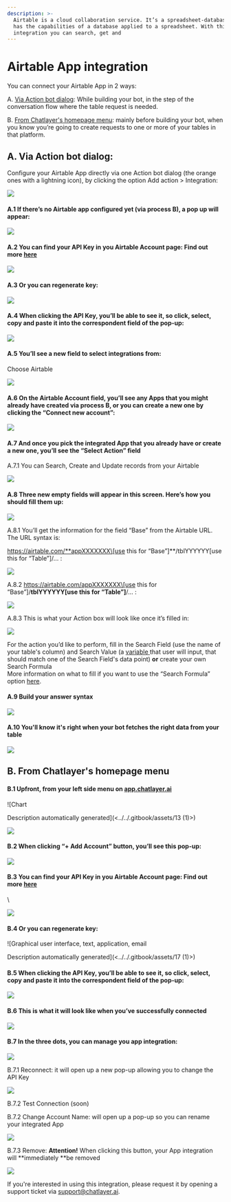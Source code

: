 ```yaml
---
description: >-
  Airtable is a cloud collaboration service. It’s a spreadsheet-database hybrid:
  has the capabilities of a database applied to a spreadsheet. With this
  integration you can search, get and
---
```


# Airtable App integration

You can connect your Airtable App in 2 ways:

A. [Via Action bot dialog](airtable-app-integration.md#a.-via-action-bot-dialog): While building your bot, in the step of the conversation flow where the table request is needed.

B. [From Chatlayer's homepage menu](airtable-app-integration.md#b.-from-chatlayers-homepage-menu): mainly before building your bot, when you know you’re going to create requests to one or more of your tables in that platform.

## A. Via Action bot dialog:

Configure your Airtable App directly via one Action bot dialog (the orange ones with a lightning icon), by clicking the option Add action > Integration:

![](<../../.gitbook/assets/0 (1)>)

#### A.1 If there’s no Airtable app configured yet (via process B), a pop up will appear:

![](../../.gitbook/assets/1)

#### A.2 You can find your API Key in you Airtable Account page: Find out more [here](https://support.airtable.com/hc/en-us/articles/219046777-How-do-I-get-my-API-key-)

![](<../../.gitbook/assets/2 (1)>)

#### A.3 Or you can regenerate key:&#x20;

![](<../../.gitbook/assets/3 (1)>)

#### A.4 When clicking the API Key, you’ll be able to see it, so click, select, copy and paste it into the correspondent field of the pop-up:

![](../../.gitbook/assets/4)

#### A.5 You’ll see a new field to select integrations from:

Choose Airtable

![](../../.gitbook/assets/5)

#### A.6 On the Airtable Account field, you’ll see any Apps that you might already have created via process B, or you can create a new one by clicking the “Connect new account”:

![](../../.gitbook/assets/6)

#### A.7 And once you pick the integrated App that you already have or create a new one, you’ll see the “Select Action” field

A.7.1 You can Search, Create and Update records from your Airtable

![](../../.gitbook/assets/8)

#### A.8 Three new empty fields will appear in this screen. Here’s how you should fill them up:

![](../../.gitbook/assets/9)

A.8.1 You’ll get the information for the field “Base” from the Airtable URL. The URL syntax is:

https://airtable.com/**appXXXXXXX\[use this for “Base”]**/tblYYYYYY\[use this for “Table”]/… :

![](<../../.gitbook/assets/10 (1)>)

A.8.2 https://airtable.com/appXXXXXXX\[use this for “Base”]/**tblYYYYYY\[use this for “Table”]**/… :

![](<../../.gitbook/assets/11 (1)>)

A.8.3 This is what your Action box will look like once it’s filled in:

![](../../.gitbook/assets/12)

For the action you’d like to perform, fill in the Search Field (use the name of your table's column) and Search Value (a [variable ](../../bot-answers/settings/secure-variables-gdpr.md)that user will input, that should match one of the Search Field's data point) **or** create your own Search Formula\
More information on what to fill if you want to use the “Search Formula” option [here](https://support.airtable.com/hc/en-us/articles/203255215-Formula-field-reference).

#### A.9 Build your answer syntax

![](<../../.gitbook/assets/image (678).png>)

#### A.10 You'll know it's right when your bot fetches the right data from your table

![](<../../.gitbook/assets/image (672).png>)

## B. From Chatlayer's homepage menu

#### B.1 Upfront, from your left side menu on [app.chatlayer.ai](https://app.chatlayer.ai)

![Chart

Description automatically generated](<../../.gitbook/assets/13 (1)>)

![](../../.gitbook/assets/14)

#### B.2 When clicking “+ Add Account” button, you’ll see this pop-up:

![](../../.gitbook/assets/15)

#### B.3 You can find your API Key in you Airtable Account page: Find out more [here](https://support.airtable.com/hc/en-us/articles/219046777-How-do-I-get-my-API-key-)

\


![](../../.gitbook/assets/16)

#### B.4 Or you can regenerate key:

![Graphical user interface, text, application, email

Description automatically generated](<../../.gitbook/assets/17 (1)>)

#### B.5 When clicking the API Key, you’ll be able to see it, so click, select, copy and paste it into the correspondent field of the pop-up:

![](<../../.gitbook/assets/18 (1)>)

#### B.6 This is what it will look like when you’ve successfully connected

![
](<../../.gitbook/assets/19 (1)>)

#### B.7 In the three dots, you can manage you app integration: 

![](../../.gitbook/assets/20)

B.7.1 Reconnect: it will open up a new pop-up allowing you to change the API Key

![](<../../.gitbook/assets/image (674).png>)

B.7.2 Test Connection (soon)

B.7.2 Change Account Name: will open up a pop-up so you can rename your integrated App

![](<../../.gitbook/assets/image (680).png>)

B.7.3 Remove: **Attention!** When clicking this button, your App integration will **immediately **be removed

![](<../../.gitbook/assets/image (673).png>)

If you're interested in using this integration, please request it by opening a support ticket via support@chatlayer.ai.
